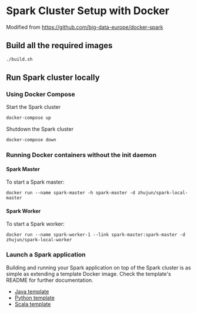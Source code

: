 # Spark Cluster Setup with Docker

Modified from https://github.com/big-data-europe/docker-spark

## Build all the required images

```sh
./build.sh
```

## Run Spark cluster locally

### Using Docker Compose

Start the Spark cluster
```sh
docker-compose up
```

Shutdown the Spark cluster
```sh
docker-compose down
```

### Running Docker containers without the init daemon

#### Spark Master
To start a Spark master:

    docker run --name spark-master -h spark-master -d zhujun/spark-local-master

#### Spark Worker
To start a Spark worker:

    docker run --name spark-worker-1 --link spark-master:spark-master -d zhujun/spark-local-worker

### Launch a Spark application

Building and running your Spark application on top of the Spark cluster is as simple as extending a template Docker image. Check the template's README for further documentation.
* [Java template](template/java)
* [Python template](template/python)
* [Scala template](template/scala)
